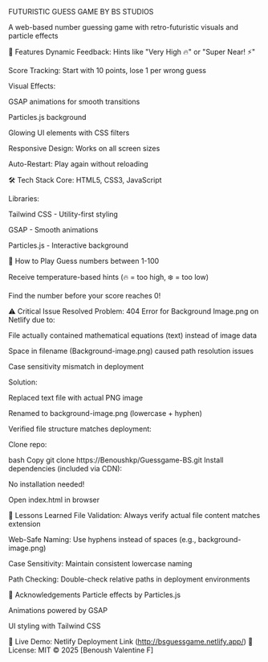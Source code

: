 FUTURISTIC GUESS GAME BY BS STUDIOS

A web-based number guessing game with retro-futuristic visuals and particle effects


🚀 Features
Dynamic Feedback: Hints like "Very High 🔥" or "Super Near! ⚡"

Score Tracking: Start with 10 points, lose 1 per wrong guess

Visual Effects:

GSAP animations for smooth transitions

Particles.js background

Glowing UI elements with CSS filters

Responsive Design: Works on all screen sizes

Auto-Restart: Play again without reloading

🛠️ Tech Stack
Core: HTML5, CSS3, JavaScript

Libraries:

Tailwind CSS - Utility-first styling

GSAP - Smooth animations

Particles.js - Interactive background

🎯 How to Play
Guess numbers between 1-100

Receive temperature-based hints (🔥 = too high, ❄️ = too low)

Find the number before your score reaches 0!

⚠️ Critical Issue Resolved
Problem:
404 Error for Background Image.png on Netlify due to:

File actually contained mathematical equations (text) instead of image data

Space in filename (Background-image.png) caused path resolution issues

Case sensitivity mismatch in deployment

Solution:

Replaced text file with actual PNG image

Renamed to background-image.png (lowercase + hyphen)

Verified file structure matches deployment:

Clone repo:

bash
Copy
git clone https://Benoushkp/Guessgame-BS.git
Install dependencies (included via CDN):

No installation needed!

Open index.html in browser

📖 Lessons Learned
File Validation: Always verify actual file content matches extension

Web-Safe Naming: Use hyphens instead of spaces (e.g., background-image.png)

Case Sensitivity: Maintain consistent lowercase naming

Path Checking: Double-check relative paths in deployment environments

🙌 Acknowledgements
Particle effects by Particles.js

Animations powered by GSAP

UI styling with Tailwind CSS

🔗 Live Demo: Netlify Deployment Link (http://bsguessgame.netlify.app/)
📄 License: MIT © 2025 [Benoush Valentine F]
